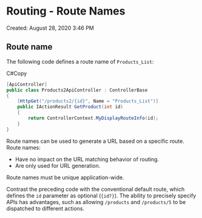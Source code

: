 # Routing - Route Names

Created: August 28, 2020 3:46 PM

## **Route name**

The following code defines a route name of `Products_List`:

C#Copy

```csharp
[ApiController]
public class Products2ApiController : ControllerBase
{
    [HttpGet("/products2/{id}", Name = "Products_List")]
    public IActionResult GetProduct(int id)
    {
        return ControllerContext.MyDisplayRouteInfo(id);
    }
}

```

Route names can be used to generate a URL based on a specific route. Route names:

- Have no impact on the URL matching behavior of routing.
- Are only used for URL generation.

Route names must be unique application-wide.

Contrast the preceding code with the conventional default route, which defines the `id` parameter as optional (`{id?}`). The ability to precisely specify APIs has advantages, such as allowing `/products` and `/products/5` to be dispatched to different actions.